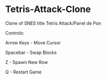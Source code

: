 # Tetris-Attack-Clone
Clone of SNES title Tetris Attack/Panel de Pon

Controls:

Arrow Keys - Move Cursor

Spacebar - Swap Blocks

Z - Spawn New Row

Q - Restart Game
